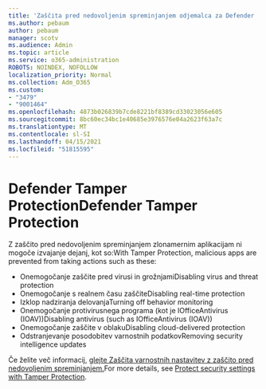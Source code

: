 ```yaml
---
title: 'Zaščita pred nedovoljenim spreminjanjem odjemalca za Defender '
ms.author: pebaum
author: pebaum
manager: scotv
ms.audience: Admin
ms.topic: article
ms.service: o365-administration
ROBOTS: NOINDEX, NOFOLLOW
localization_priority: Normal
ms.collection: Adm_O365
ms.custom:
- "3479"
- "9001464"
ms.openlocfilehash: 4873b026839b7cde8221bf8389cd33023056e605
ms.sourcegitcommit: 8bc60ec34bc1e40685e3976576e04a2623f63a7c
ms.translationtype: MT
ms.contentlocale: sl-SI
ms.lasthandoff: 04/15/2021
ms.locfileid: "51815595"
---
```

# <a name="defender-tamper-protection"></a><span data-ttu-id="31985-102">Defender Tamper Protection</span><span class="sxs-lookup"><span data-stu-id="31985-102">Defender Tamper Protection</span></span> 

<span data-ttu-id="31985-103">Z zaščito pred nedovoljenim spreminjanjem zlonamernim aplikacijam ni mogoče izvajanje dejanj, kot so:</span><span class="sxs-lookup"><span data-stu-id="31985-103">With Tamper Protection, malicious apps are prevented from taking actions such as these:</span></span>

- <span data-ttu-id="31985-104">Onemogočanje zaščite pred virusi in grožnjami</span><span class="sxs-lookup"><span data-stu-id="31985-104">Disabling virus and threat protection</span></span>
- <span data-ttu-id="31985-105">Onemogočanje s realnem času zaščite</span><span class="sxs-lookup"><span data-stu-id="31985-105">Disabling real-time protection</span></span>
- <span data-ttu-id="31985-106">Izklop nadziranja delovanja</span><span class="sxs-lookup"><span data-stu-id="31985-106">Turning off behavior monitoring</span></span>
- <span data-ttu-id="31985-107">Onemogočanje protivirusnega programa (kot je IOfficeAntivirus (IOAV))</span><span class="sxs-lookup"><span data-stu-id="31985-107">Disabling antivirus (such as IOfficeAntivirus (IOAV))</span></span>
- <span data-ttu-id="31985-108">Onemogočanje zaščite v oblaku</span><span class="sxs-lookup"><span data-stu-id="31985-108">Disabling cloud-delivered protection</span></span>
- <span data-ttu-id="31985-109">Odstranjevanje posodobitev varnostnih podatkov</span><span class="sxs-lookup"><span data-stu-id="31985-109">Removing security intelligence updates</span></span>

<span data-ttu-id="31985-110">Če želite več informacij, [glejte Zaščita varnostnih nastavitev z zaščito pred nedovoljenim spreminjanjem.](https://docs.microsoft.com/windows/security/threat-protection/windows-defender-antivirus/prevent-changes-to-security-settings-with-tamper-protection)</span><span class="sxs-lookup"><span data-stu-id="31985-110">For more details, see [Protect security settings with Tamper Protection](https://docs.microsoft.com/windows/security/threat-protection/windows-defender-antivirus/prevent-changes-to-security-settings-with-tamper-protection).</span></span>